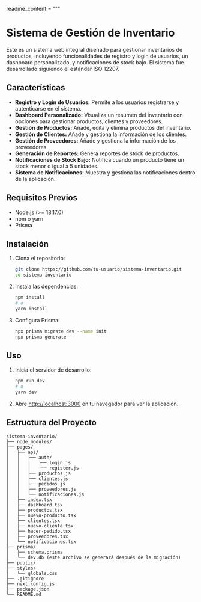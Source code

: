 readme_content = """
# Sistema de Gestión de Inventario

Este es un sistema web integral diseñado para gestionar inventarios de productos, incluyendo funcionalidades de registro y login de usuarios, un dashboard personalizado, y notificaciones de stock bajo. El sistema fue desarrollado siguiendo el estándar ISO 12207.

## Características

- **Registro y Login de Usuarios:** Permite a los usuarios registrarse y autenticarse en el sistema.
- **Dashboard Personalizado:** Visualiza un resumen del inventario con opciones para gestionar productos, clientes y proveedores.
- **Gestión de Productos:** Añade, edita y elimina productos del inventario.
- **Gestión de Clientes:** Añade y gestiona la información de los clientes.
- **Gestión de Proveedores:** Añade y gestiona la información de los proveedores.
- **Generación de Reportes:** Genera reportes de stock de productos.
- **Notificaciones de Stock Bajo:** Notifica cuando un producto tiene un stock menor o igual a 5 unidades.
- **Sistema de Notificaciones:** Muestra y gestiona las notificaciones dentro de la aplicación.

## Requisitos Previos

- Node.js (>= 18.17.0)
- npm o yarn
- Prisma

## Instalación

1. Clona el repositorio:

   ```bash
   git clone https://github.com/tu-usuario/sistema-inventario.git
   cd sistema-inventario

2. Instala las dependencias:
    ```bash
    npm install
    # o
    yarn install
    ```

3. Configura Prisma:
    ```bash
    npx prisma migrate dev --name init
    npx prisma generate
    ```

## Uso

1. Inicia el servidor de desarrollo:
    ```bash
    npm run dev
    # o
    yarn dev
    ```

2. Abre [http://localhost:3000](http://localhost:3000) en tu navegador para ver la aplicación.

## Estructura del Proyecto

```plaintext
sistema-inventario/
├── node_modules/
├── pages/
│   ├── api/
│   │   ├── auth/
│   │   │   ├── login.js
│   │   │   ├── register.js
│   │   ├── productos.js
│   │   ├── clientes.js
│   │   ├── pedidos.js
│   │   ├── proveedores.js
│   │   └── notificaciones.js
│   ├── index.tsx
│   ├── dashboard.tsx
│   ├── productos.tsx
│   ├── nuevo-producto.tsx
│   ├── clientes.tsx
│   ├── nuevo-cliente.tsx
│   ├── hacer-pedido.tsx
│   ├── proveedores.tsx
│   └── notificaciones.tsx
├── prisma/
│   ├── schema.prisma
│   └── dev.db (este archivo se generará después de la migración)
├── public/
├── styles/
│   └── globals.css
├── .gitignore
├── next.config.js
├── package.json
└── README.md